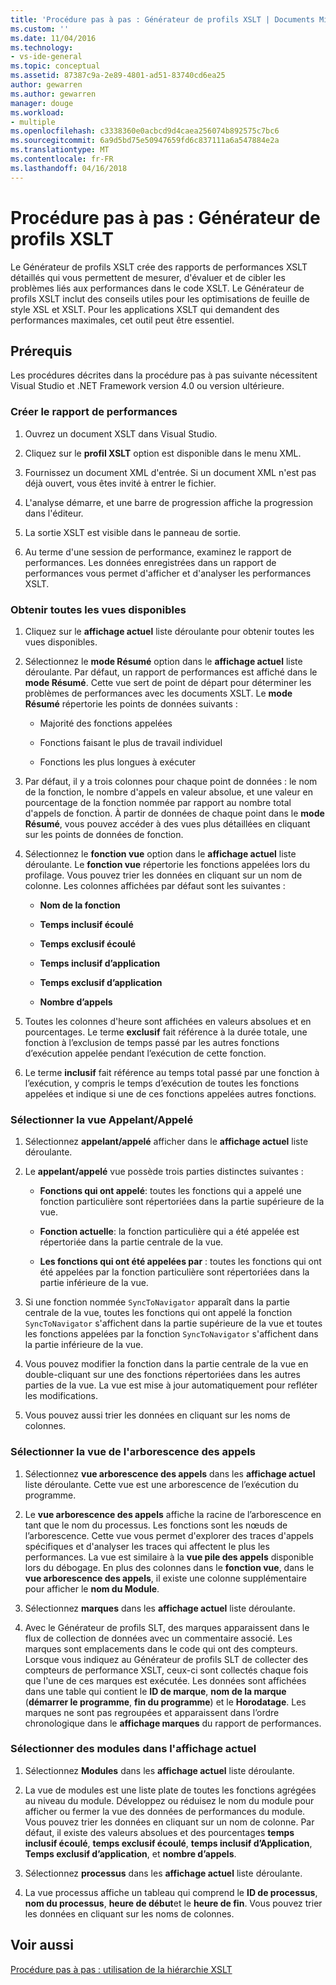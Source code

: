 ```yaml
---
title: 'Procédure pas à pas : Générateur de profils XSLT | Documents Microsoft'
ms.custom: ''
ms.date: 11/04/2016
ms.technology:
- vs-ide-general
ms.topic: conceptual
ms.assetid: 87387c9a-2e89-4801-ad51-83740cd6ea25
author: gewarren
ms.author: gewarren
manager: douge
ms.workload:
- multiple
ms.openlocfilehash: c3338360e0acbcd9d4caea256074b892575c7bc6
ms.sourcegitcommit: 6a9d5bd75e50947659fd6c837111a6a547884e2a
ms.translationtype: MT
ms.contentlocale: fr-FR
ms.lasthandoff: 04/16/2018
---
```

# <a name="walkthrough-xslt-profiler"></a>Procédure pas à pas : Générateur de profils XSLT
Le Générateur de profils XSLT crée des rapports de performances XSLT détaillés qui vous permettent de mesurer, d'évaluer et de cibler les problèmes liés aux performances dans le code XSLT. Le Générateur de profils XSLT inclut des conseils utiles pour les optimisations de feuille de style XSL et XSLT. Pour les applications XSLT qui demandent des performances maximales, cet outil peut être essentiel.  
  
## <a name="prerequisites"></a>Prérequis  
Les procédures décrites dans la procédure pas à pas suivante nécessitent Visual Studio et .NET Framework version 4.0 ou version ultérieure.
  
### <a name="create-the-performance-report"></a>Créer le rapport de performances  
  
1.  Ouvrez un document XSLT dans Visual Studio.  
  
2.  Cliquez sur le **profil XSLT** option est disponible dans le menu XML.  
  
3.  Fournissez un document XML d'entrée. Si un document XML n'est pas déjà ouvert, vous êtes invité à entrer le fichier.  
  
4.  L'analyse démarre, et une barre de progression affiche la progression dans l'éditeur.  
  
5.  La sortie XSLT est visible dans le panneau de sortie.  
  
6.  Au terme d'une session de performance, examinez le rapport de performances. Les données enregistrées dans un rapport de performances vous permet d'afficher et d'analyser les performances XSLT.  
  
### <a name="get-all-the-available-views"></a>Obtenir toutes les vues disponibles  
  
1.  Cliquez sur le **affichage actuel** liste déroulante pour obtenir toutes les vues disponibles.  
  
2.  Sélectionnez le **mode Résumé** option dans le **affichage actuel** liste déroulante. Par défaut, un rapport de performances est affiché dans le **mode Résumé**. Cette vue sert de point de départ pour déterminer les problèmes de performances avec les documents XSLT. Le **mode Résumé** répertorie les points de données suivants :  
  
    -   Majorité des fonctions appelées  
  
    -   Fonctions faisant le plus de travail individuel  
  
    -   Fonctions les plus longues à exécuter  
  
3.  Par défaut, il y a trois colonnes pour chaque point de données : le nom de la fonction, le nombre d'appels en valeur absolue, et une valeur en pourcentage de la fonction nommée par rapport au nombre total d'appels de fonction. À partir de données de chaque point dans le **mode Résumé**, vous pouvez accéder à des vues plus détaillées en cliquant sur les points de données de fonction.  
  
4.  Sélectionnez le **fonction vue** option dans le **affichage actuel** liste déroulante. Le **fonction vue** répertorie les fonctions appelées lors du profilage. Vous pouvez trier les données en cliquant sur un nom de colonne. Les colonnes affichées par défaut sont les suivantes :  
  
    -   **Nom de la fonction**  
  
    -   **Temps inclusif écoulé**  
  
    -   **Temps exclusif écoulé**  
  
    -   **Temps inclusif d’application**  
  
    -   **Temps exclusif d’application**  
  
    -   **Nombre d’appels**  
  
5.  Toutes les colonnes d'heure sont affichées en valeurs absolues et en pourcentages. Le terme **exclusif** fait référence à la durée totale, une fonction à l’exclusion de temps passé par les autres fonctions d’exécution appelée pendant l’exécution de cette fonction.  
  
6.  Le terme **inclusif** fait référence au temps total passé par une fonction à l’exécution, y compris le temps d’exécution de toutes les fonctions appelées et indique si une de ces fonctions appelées autres fonctions.  
  
### <a name="select-callercallee-view"></a>Sélectionner la vue Appelant/Appelé  
  
1.  Sélectionnez **appelant/appelé** afficher dans le **affichage actuel** liste déroulante.  
  
2.  Le **appelant/appelé** vue possède trois parties distinctes suivantes :  
  
    -   **Fonctions qui ont appelé**: toutes les fonctions qui a appelé une fonction particulière sont répertoriées dans la partie supérieure de la vue.  
  
    -   **Fonction actuelle**: la fonction particulière qui a été appelée est répertoriée dans la partie centrale de la vue.  
  
    -   **Les fonctions qui ont été appelées par** : toutes les fonctions qui ont été appelées par la fonction particulière sont répertoriées dans la partie inférieure de la vue.  
  
3.  Si une fonction nommée `SyncToNavigator` apparaît dans la partie centrale de la vue, toutes les fonctions qui ont appelé la fonction `SyncToNavigator` s'affichent dans la partie supérieure de la vue et toutes les fonctions appelées par la fonction `SyncToNavigator` s'affichent dans la partie inférieure de la vue.  
  
4.  Vous pouvez modifier la fonction dans la partie centrale de la vue en double-cliquant sur une des fonctions répertoriées dans les autres parties de la vue. La vue est mise à jour automatiquement pour refléter les modifications.  
  
5.  Vous pouvez aussi trier les données en cliquant sur les noms de colonnes.  
  
### <a name="select-calltree-view"></a>Sélectionner la vue de l'arborescence des appels  
  
1.  Sélectionnez **vue arborescence des appels** dans les **affichage actuel** liste déroulante. Cette vue est une arborescence de l’exécution du programme.  
  
2.  Le **vue arborescence des appels** affiche la racine de l’arborescence en tant que le nom du processus. Les fonctions sont les nœuds de l’arborescence. Cette vue vous permet d'explorer des traces d'appels spécifiques et d'analyser les traces qui affectent le plus les performances. La vue est similaire à la **vue pile des appels** disponible lors du débogage. En plus des colonnes dans le **fonction vue**, dans le **vue arborescence des appels**, il existe une colonne supplémentaire pour afficher le **nom du Module**.  
  
3.  Sélectionnez **marques** dans les **affichage actuel** liste déroulante.  
  
4.  Avec le Générateur de profils SLT, des marques apparaissent dans le flux de collection de données avec un commentaire associé. Les marques sont emplacements dans le code qui ont des compteurs. Lorsque vous indiquez au Générateur de profils SLT de collecter des compteurs de performance XSLT, ceux-ci sont collectés chaque fois que l'une de ces marques est exécutée. Les données sont affichées dans une table qui contient le **ID de marque**, **nom de la marque** (**démarrer le programme**, **fin du programme**) et le  **Horodatage**. Les marques ne sont pas regroupées et apparaissent dans l’ordre chronologique dans le **affichage marques** du rapport de performances.  
  
### <a name="select-modules-in-the-current-view"></a>Sélectionner des modules dans l'affichage actuel  
  
1.  Sélectionnez **Modules** dans les **affichage actuel** liste déroulante.  
  
2.  La vue de modules est une liste plate de toutes les fonctions agrégées au niveau du module. Développez ou réduisez le nom du module pour afficher ou fermer la vue des données de performances du module. Vous pouvez trier les données en cliquant sur un nom de colonne. Par défaut, il existe des valeurs absolues et des pourcentages **temps inclusif écoulé**, **temps exclusif écoulé**, **temps inclusif d’Application**, **Temps exclusif d’application**, et **nombre d’appels**.  
  
3.  Sélectionnez **processus** dans les **affichage actuel** liste déroulante.  
  
4.  La vue processus affiche un tableau qui comprend le **ID de processus**, **nom du processus**, **heure de début**et le **heure de fin**. Vous pouvez trier les données en cliquant sur les noms de colonnes.  
  
## <a name="see-also"></a>Voir aussi  
[Procédure pas à pas : utilisation de la hiérarchie XSLT](../xml-tools/walkthrough-using-xslt-hierarchy.md)